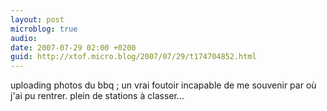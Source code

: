 ```yaml
---
layout: post
microblog: true
audio: 
date: 2007-07-29 02:00 +0200
guid: http://xtof.micro.blog/2007/07/29/t174704852.html
---
```

uploading photos du bbq ; un vrai foutoir incapable de me souvenir par où j'ai pu rentrer. plein de stations à classer...
